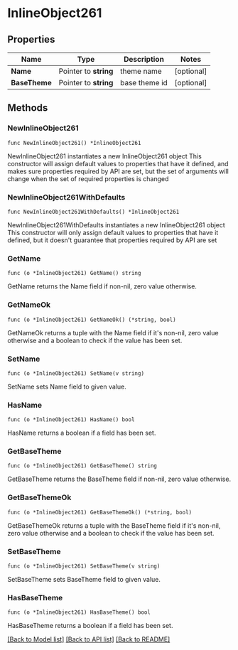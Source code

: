# InlineObject261

## Properties

Name | Type | Description | Notes
------------ | ------------- | ------------- | -------------
**Name** | Pointer to **string** | theme name | [optional] 
**BaseTheme** | Pointer to **string** | base theme id  | [optional] 

## Methods

### NewInlineObject261

`func NewInlineObject261() *InlineObject261`

NewInlineObject261 instantiates a new InlineObject261 object
This constructor will assign default values to properties that have it defined,
and makes sure properties required by API are set, but the set of arguments
will change when the set of required properties is changed

### NewInlineObject261WithDefaults

`func NewInlineObject261WithDefaults() *InlineObject261`

NewInlineObject261WithDefaults instantiates a new InlineObject261 object
This constructor will only assign default values to properties that have it defined,
but it doesn't guarantee that properties required by API are set

### GetName

`func (o *InlineObject261) GetName() string`

GetName returns the Name field if non-nil, zero value otherwise.

### GetNameOk

`func (o *InlineObject261) GetNameOk() (*string, bool)`

GetNameOk returns a tuple with the Name field if it's non-nil, zero value otherwise
and a boolean to check if the value has been set.

### SetName

`func (o *InlineObject261) SetName(v string)`

SetName sets Name field to given value.

### HasName

`func (o *InlineObject261) HasName() bool`

HasName returns a boolean if a field has been set.

### GetBaseTheme

`func (o *InlineObject261) GetBaseTheme() string`

GetBaseTheme returns the BaseTheme field if non-nil, zero value otherwise.

### GetBaseThemeOk

`func (o *InlineObject261) GetBaseThemeOk() (*string, bool)`

GetBaseThemeOk returns a tuple with the BaseTheme field if it's non-nil, zero value otherwise
and a boolean to check if the value has been set.

### SetBaseTheme

`func (o *InlineObject261) SetBaseTheme(v string)`

SetBaseTheme sets BaseTheme field to given value.

### HasBaseTheme

`func (o *InlineObject261) HasBaseTheme() bool`

HasBaseTheme returns a boolean if a field has been set.


[[Back to Model list]](../README.md#documentation-for-models) [[Back to API list]](../README.md#documentation-for-api-endpoints) [[Back to README]](../README.md)


